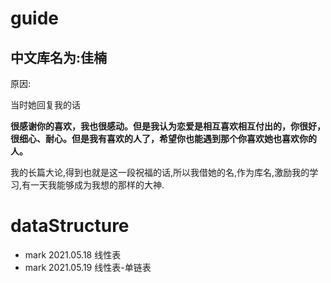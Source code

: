 # guide
## 中文库名为:佳楠

原因:

当时她回复我的话

**很感谢你的喜欢，我也很感动。但是我认为恋爱是相互喜欢相互付出的，你很好，很细心、耐心。但是我有喜欢的人了，希望你也能遇到那个你喜欢她也喜欢你的人。**

我的长篇大论,得到也就是这一段祝福的话,所以我借她的名,作为库名,激励我的学习,有一天我能够成为我想的那样的大神.
# dataStructure 
 - mark 2021.05.18 线性表
 - mark 2021.05.19 线性表-单链表
